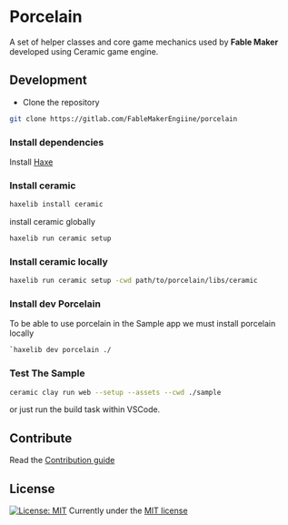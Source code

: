 # Porcelain

A set of helper classes and core game mechanics used by **Fable Maker** developed using Ceramic game engine.

## Development

- Clone the repository
  
```sh
git clone https://gitlab.com/FableMakerEngiine/porcelain
```

### Install dependencies

Install [Haxe](https://haxe.org/)

### Install ceramic

```sh
haxelib install ceramic
```

install ceramic globally

```sh
haxelib run ceramic setup
```

### Install ceramic locally

```sh
haxelib run ceramic setup -cwd path/to/porcelain/libs/ceramic
```

### Install dev Porcelain
To be able to use porcelain in the Sample app we must install porcelain locally

```sh
`haxelib dev porcelain ./
```

### Test The Sample

```sh
ceramic clay run web --setup --assets --cwd ./sample
```

or just run the build task within VSCode.

## Contribute
Read the [Contribution guide](./CONTRIBUTING.md)

## License
[![License: MIT](https://img.shields.io/badge/License-MIT-yellow.svg)](https://opensource.org/licenses/MIT)
Currently under the [MIT license](./LICENSE)
